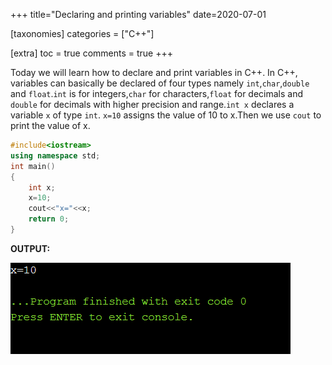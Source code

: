+++
title="Declaring and printing variables"
date=2020-07-01

[taxonomies]
categories = ["C++"]

[extra]
toc = true
comments = true
+++

Today we will learn how to declare and print variables in C++. In C++, variables can basically  be declared of four types namely `int`,`char`,`double` and `float`.`int` is for integers,`char` for characters,`float` for decimals and `double` for decimals with higher precision and range.`int x` declares a variable `x` of type `int`. `x=10` assigns the value of 10 to x.Then we use `cout` to print the value of x.

```cpp
#include<iostream>
using namespace std;
int main()
{
    int x;
    x=10;
    cout<<"x="<<x;
    return 0;
}
```
**OUTPUT:**

![output](/assets/Declaring-and-printing-variables.png)